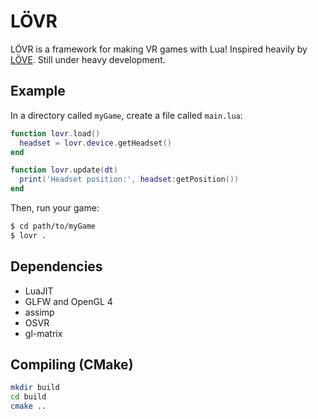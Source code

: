 LÖVR
===

LÖVR is a framework for making VR games with Lua!  Inspired heavily by [LÖVE](http://love2d.org).  Still under heavy development.

Example
---

In a directory called `myGame`, create a file called `main.lua`:

```lua
function lovr.load()
  headset = lovr.device.getHeadset()
end

function lovr.update(dt)
  print('Headset position:', headset:getPosition())
end
```

Then, run your game:

```sh
$ cd path/to/myGame
$ lovr .
```

Dependencies
---

- LuaJIT
- GLFW and OpenGL 4
- assimp
- OSVR
- gl-matrix

Compiling (CMake)
---

```sh
mkdir build
cd build
cmake ..
```
